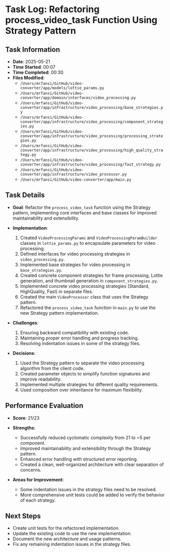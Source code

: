 # Task Log: Refactoring process_video_task Function Using Strategy Pattern

## Task Information

- **Date**: 2025-05-21
- **Time Started**: 00:07
- **Time Completed**: 00:30
- **Files Modified**: 
  - `/Users/mrfansi/GitHub/video-converter/app/models/lottie_params.py`
  - `/Users/mrfansi/GitHub/video-converter/app/domain/interfaces/video_processing.py`
  - `/Users/mrfansi/GitHub/video-converter/app/infrastructure/video_processing/base_strategies.py`
  - `/Users/mrfansi/GitHub/video-converter/app/infrastructure/video_processing/component_strategies.py`
  - `/Users/mrfansi/GitHub/video-converter/app/infrastructure/video_processing/processing_strategies.py`
  - `/Users/mrfansi/GitHub/video-converter/app/infrastructure/video_processing/high_quality_strategy.py`
  - `/Users/mrfansi/GitHub/video-converter/app/infrastructure/video_processing/fast_strategy.py`
  - `/Users/mrfansi/GitHub/video-converter/app/infrastructure/video_processor.py`
  - `/Users/mrfansi/GitHub/video-converter/app/main.py`

## Task Details

- **Goal**: Refactor the `process_video_task` function using the Strategy pattern, implementing core interfaces and base classes for improved maintainability and extensibility.

- **Implementation**:
  1. Created `VideoProcessingParams` and `VideoProcessingParamBuilder` classes in `lottie_params.py` to encapsulate parameters for video processing.
  2. Defined interfaces for video processing strategies in `video_processing.py`.
  3. Implemented base strategies for video processing in `base_strategies.py`.
  4. Created concrete component strategies for frame processing, Lottie generation, and thumbnail generation in `component_strategies.py`.
  5. Implemented concrete video processing strategies (Standard, HighQuality, Fast) in separate files.
  6. Created the main `VideoProcessor` class that uses the Strategy pattern.
  7. Refactored the `process_video_task` function in `main.py` to use the new Strategy pattern implementation.

- **Challenges**:
  1. Ensuring backward compatibility with existing code.
  2. Maintaining proper error handling and progress tracking.
  3. Resolving indentation issues in some of the strategy files.

- **Decisions**:
  1. Used the Strategy pattern to separate the video processing algorithm from the client code.
  2. Created parameter objects to simplify function signatures and improve readability.
  3. Implemented multiple strategies for different quality requirements.
  4. Used composition over inheritance for maximum flexibility.

## Performance Evaluation

- **Score**: 21/23
- **Strengths**:
  - Successfully reduced cyclomatic complexity from 21 to ~5 per component.
  - Improved maintainability and extensibility through the Strategy pattern.
  - Enhanced error handling with structured error reporting.
  - Created a clean, well-organized architecture with clear separation of concerns.

- **Areas for Improvement**:
  - Some indentation issues in the strategy files need to be resolved.
  - More comprehensive unit tests could be added to verify the behavior of each strategy.

## Next Steps

- Create unit tests for the refactored implementation.
- Update the existing code to use the new implementation.
- Document the new architecture and usage patterns.
- Fix any remaining indentation issues in the strategy files.
